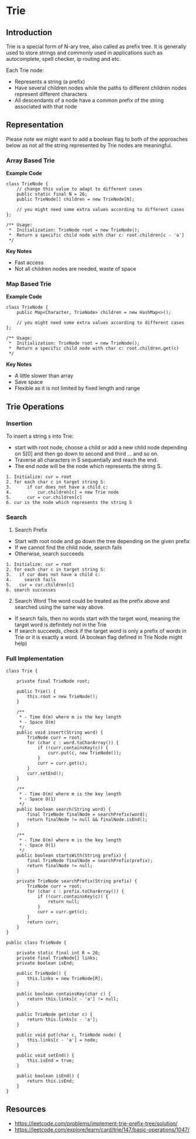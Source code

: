 # Trie

## Introduction 
Trie is a special form of N-ary tree, also called as prefix tree. It is generally used to store strings and commonly used in applications such as autocomplete, spell checker, ip routing and etc.

Each Trie node:
- Represents a string (a prefix)
- Have several children nodes while the paths to different children nodes represent different characters
- All descendants of a node have a common prefix of the string associated with that node

## Representation 
Please note we might want to add a boolean flag to both of the approaches below as not all the string represented by Trie nodes are meaningful.

### Array Based Trie
**Example Code**
```
class TrieNode {
    // change this value to adapt to different cases
    public static final N = 26;
    public TrieNode[] children = new TrieNode[N];
    
    // you might need some extra values according to different cases
};

/** Usage:
 *  Initialization: TrieNode root = new TrieNode();
 *  Return a specific child node with char c: root.children[c - 'a']
 */
```
**Key Notes**
- Fast access 
- Not all children nodes are needed, waste of space 

### Map Based Trie
**Example Code**
```
class TrieNode {
    public Map<Character, TrieNode> children = new HashMap<>();
    
    // you might need some extra values according to different cases
};

/** Usage:
 *  Initialization: TrieNode root = new TrieNode();
 *  Return a specific child node with char c: root.children.get(c)
 */
```
**Key Notes**
- A little slower than array
- Save space 
- Flexible as it is not limited by fixed length and range

## Trie Operations

### Insertion 
To insert a string s into Trie: 
- start with root node, choose a child or add a new child node depending on S[0] and then go down to second and third ... and so on.
- Traverse all characters in S sequentially and reach the end.
- The end node will be the node which represents the string S.
```
1. Initialize: cur = root
2. for each char c in target string S:
3.      if cur does not have a child c:
4.          cur.children[c] = new Trie node
5.      cur = cur.children[c]
6. cur is the node which represents the string S
```

### Search 
1. Search Prefix 
- Start with root node and go down the tree depending on the given prefix
- If we cannot find the child node, search fails
- Otherwise, search succeeds
```
1. Initialize: cur = root
2. for each char c in target string S:
3.   if cur does not have a child c:
4.     search fails
5.   cur = cur.children[c]
6. search successes
```
2. Search Word
The word could be treated as the prefix above and searched using the same way above. 
- If search fails, then no words start with the target word, meaning the target word is definitely not in the Trie
- If search succeeds, check if the target word is only a prefix of words in Trie or it is exactly a word. (A boolean flag defined in Trie Node might help)

### Full Implementation 
```
class Trie {
    
    private final TrieNode root;
    
    public Trie() {
        this.root = new TrieNode();
    }
    
    /**
     * - Time O(m) where m is the key length
     * - Space O(m)
     */
    public void insert(String word) {
        TrieNode curr = root;
        for (char c : word.toCharArray()) {
            if (!curr.containsKey(c)) {
                curr.put(c, new TrieNode());
            }
            curr = curr.get(c);
        }
        curr.setEnd();
    }
    
    /**
     * - Time O(m) where m is the key length
     * - Space O(1)
     */
    public boolean search(String word) {
        final TrieNode finalNode = searchPrefix(word);
        return finalNode != null && finalNode.isEnd();
    }
    
    /**
     * - Time O(m) where m is the key length
     * - Space O(1)
     */
    public boolean startsWith(String prefix) {
        final TrieNode finalNode = searchPrefix(prefix);
        return finalNode != null;
    }
    
    private TrieNode searchPrefix(String prefix) {
        TrieNode curr = root;
        for (char c : prefix.toCharArray()) {
            if (!curr.containsKey(c)) {
                return null;
            }
            curr = curr.get(c);
        }
        return curr;
    }
}

public class TrieNode {
        
    private static final int R = 26;
    private final TrieNode[] links;
    private boolean isEnd;
    
    public TrieNode() {
        this.links = new TrieNode[R];
    }
        
    public boolean containsKey(char c) {
        return this.links[c - 'a'] != null;
    }
        
    public TrieNode get(char c) {
        return this.links[c - 'a'];
    }
        
    public void put(char c, TrieNode node) {
        this.links[c - 'a'] = node;
    }
        
    public void setEnd() {
        this.isEnd = true;
    }
        
    public boolean isEnd() {
        return this.isEnd;
    }
}
```

## Resources 
- https://leetcode.com/problems/implement-trie-prefix-tree/solution/
- https://leetcode.com/explore/learn/card/trie/147/basic-operations/1047/



